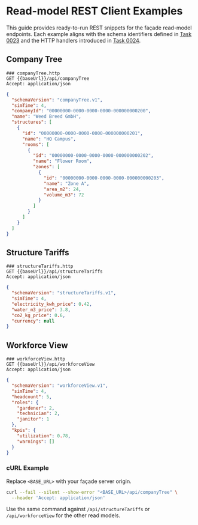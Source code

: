 # Read-model REST Client Examples

This guide provides ready-to-run REST snippets for the façade read-model endpoints.
Each example aligns with the schema identifiers defined in [Task 0023](../tasks/frontend/0023-readmodel-schema-types.md)
and the HTTP handlers introduced in [Task 0024](../tasks/frontend/0024-readmodel-http-endpoints.md).

## Company Tree

```http
### companyTree.http
GET {{baseUrl}}/api/companyTree
Accept: application/json
```

```json
{
  "schemaVersion": "companyTree.v1",
  "simTime": 4,
  "companyId": "00000000-0000-0000-0000-000000000200",
  "name": "Weed Breed GmbH",
  "structures": [
    {
      "id": "00000000-0000-0000-0000-000000000201",
      "name": "HQ Campus",
      "rooms": [
        {
          "id": "00000000-0000-0000-0000-000000000202",
          "name": "Flower Room",
          "zones": [
            {
              "id": "00000000-0000-0000-0000-000000000203",
              "name": "Zone A",
              "area_m2": 24,
              "volume_m3": 72
            }
          ]
        }
      ]
    }
  ]
}
```

## Structure Tariffs

```http
### structureTariffs.http
GET {{baseUrl}}/api/structureTariffs
Accept: application/json
```

```json
{
  "schemaVersion": "structureTariffs.v1",
  "simTime": 4,
  "electricity_kwh_price": 0.42,
  "water_m3_price": 3.8,
  "co2_kg_price": 0.6,
  "currency": null
}
```

## Workforce View

```http
### workforceView.http
GET {{baseUrl}}/api/workforceView
Accept: application/json
```

```json
{
  "schemaVersion": "workforceView.v1",
  "simTime": 4,
  "headcount": 5,
  "roles": {
    "gardener": 2,
    "technician": 2,
    "janitor": 1
  },
  "kpis": {
    "utilization": 0.78,
    "warnings": []
  }
}
```

### cURL Example

Replace `<BASE_URL>` with your façade server origin.

```bash
curl --fail --silent --show-error "<BASE_URL>/api/companyTree" \
  --header 'Accept: application/json'
```

Use the same command against `/api/structureTariffs` or `/api/workforceView` for the other read models.
